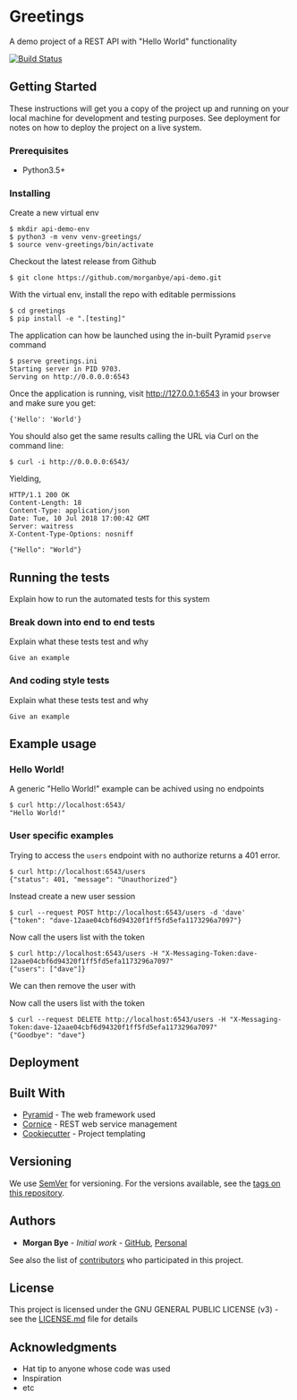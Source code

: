 # Greetings

A demo project of a REST API with "Hello World" functionality

[![Build Status](https://travis-ci.org/morganbye/greetings.svg?branch=dev)](https://travis-ci.org/morganbye/greetings)

## Getting Started

These instructions will get you a copy of the project up and running on your local machine for development and testing 
purposes. See deployment for notes on how to deploy the project on a live system.

### Prerequisites

- Python3.5+

### Installing

Create a new virtual env

```
$ mkdir api-demo-env
$ python3 -m venv venv-greetings/
$ source venv-greetings/bin/activate
```

Checkout the latest release from Github

```
$ git clone https://github.com/morganbye/api-demo.git
```

With the virtual env, install the repo with editable permissions

```
$ cd greetings
$ pip install -e ".[testing]"
```

The application can how be launched using the in-built Pyramid `pserve` command 

```
$ pserve greetings.ini
Starting server in PID 9703.
Serving on http://0.0.0.0:6543
```

Once the application is running, visit http://127.0.0.1:6543 in your browser and make sure you get:

```
{'Hello': 'World'}
```

You should also get the same results calling the URL via Curl on the command line:

```
$ curl -i http://0.0.0.0:6543/
```

Yielding,

```
HTTP/1.1 200 OK
Content-Length: 18
Content-Type: application/json
Date: Tue, 10 Jul 2018 17:00:42 GMT
Server: waitress
X-Content-Type-Options: nosniff

{"Hello": "World"}
```

## Running the tests

Explain how to run the automated tests for this system

### Break down into end to end tests

Explain what these tests test and why

```
Give an example
```

### And coding style tests

Explain what these tests test and why

```
Give an example
```

## Example usage

### Hello World!

A generic "Hello World!" example can be achived using no endpoints
 
```
$ curl http://localhost:6543/
"Hello World!"

```

### User specific examples

Trying to access the `users` endpoint with no authorize returns a 401 error.

```
$ curl http://localhost:6543/users
{"status": 401, "message": "Unauthorized"}
```

Instead create a new user session

```
$ curl --request POST http://localhost:6543/users -d 'dave'
{"token": "dave-12aae04cbf6d94320f1ff5fd5efa1173296a7097"}
```

Now call the users list with the token

```
$ curl http://localhost:6543/users -H "X-Messaging-Token:dave-12aae04cbf6d94320f1ff5fd5efa1173296a7097"
{"users": ["dave"]}
```

We can then remove the user with

Now call the users list with the token

```
$ curl --request DELETE http://localhost:6543/users -H "X-Messaging-Token:dave-12aae04cbf6d94320f1ff5fd5efa1173296a7097"
{"Goodbye": "dave"}
```

## Deployment

<stub>

## Built With

* [Pyramid](https://trypyramid.com/) - The web framework used
* [Cornice](https://cornice.readthedocs.io/en/latest/) - REST web service management
* [Cookiecutter](https://cookiecutter.readthedocs.io/en/latest/) - Project templating

## Versioning

We use [SemVer](http://semver.org/) for versioning. For the versions available, see the [tags on this repository](https://github.com/your/project/tags). 

## Authors

* **Morgan Bye** - *Initial work* - [GitHub](https://github.com/morganbye), [Personal](http://morganbye.com)

See also the list of [contributors](https://github.com/your/project/contributors) who participated in this project.

## License

This project is licensed under the GNU GENERAL PUBLIC LICENSE (v3) - see the [LICENSE.md](LICENSE.md) file for details

## Acknowledgments

* Hat tip to anyone whose code was used
* Inspiration
* etc

